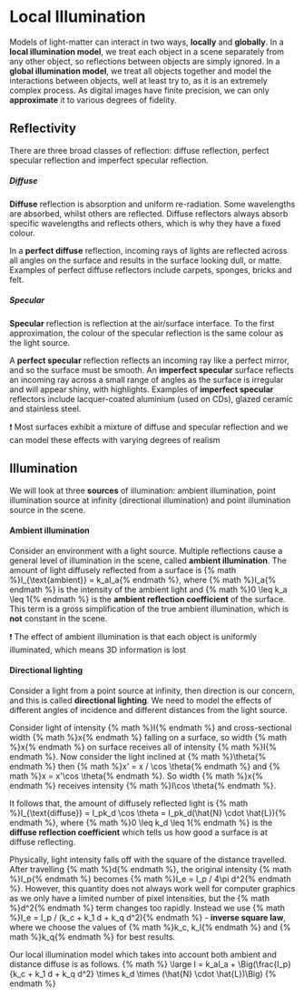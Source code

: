 # Local Illumination

Models of light-matter can interact in two ways, **locally** and **globally**. In a **local illumination model**, we treat each object in a scene separately from any other object, so reflections between objects are simply ignored. In a **global illumination model**, we treat all objects together and model the interactions between objects, well at least try to, as it is an extremely complex process. As digital images have finite precision, we can only **approximate** it to various degrees of fidelity.

## Reflectivity
There are three broad classes of reflection: diffuse reflection, perfect specular reflection and imperfect specular reflection.

##### Diffuse
**Diffuse** reflection is absorption and uniform re-radiation. Some wavelengths are absorbed, whilst others are reflected. Diffuse reflectors always absorb specific wavelengths and reflects others, which is why they have a fixed colour.

In a **perfect diffuse** reflection, incoming rays of lights are reflected across all angles on the surface and results in the surface looking dull, or matte. Examples of perfect diffuse reflectors include carpets, sponges, bricks and felt.

##### Specular
**Specular** reflection is reflection at the air/surface interface. To the first approximation, the colour of the specular reflection is the same colour as the light source.

A **perfect specular** reflection reflects an incoming ray like a perfect mirror, and so the surface must be smooth. An **imperfect specular** surface reflects an incoming ray across a small range of angles as the surface is irregular and will appear shiny, with highlights. Examples of **imperfect specular** reflectors include lacquer-coated aluminium (used on CDs), glazed ceramic and stainless steel.

:exclamation: Most surfaces exhibit a mixture of diffuse and specular reflection and we can model these effects with varying degrees of realism

## Illumination
We will look at three **sources** of illumination: ambient illumination, point illumination source at infinity (directional illumination) and point illumination source in the scene.

#### Ambient illumination
Consider an environment with a light source. Multiple reflections cause a general level of illumination in the scene, called **ambient illumination**. The amount of light diffusely reflected from a surface is {% math %}I_{\text{ambient}} = k_aI_a{% endmath %}, where {% math %}I_a{% endmath %} is the intensity of the ambient light and {% math %}0 \leq k_a \leq 1{% endmath %} is the **ambient reflection coefficient** of the surface. This term is a gross simplification of the true ambient illumination, which is **not** constant in the scene.

:exclamation: The effect of ambient illumination is that each object is uniformly illuminated, which means 3D information is lost

#### Directional lighting
Consider a light from a point source at infinity, then direction is our concern, and this is called **directional lighting**. We need to model the effects of different angles of incidence and different distances from the light source.

Consider light of intensity {% math %}I{% endmath %} and cross-sectional width {% math %}x{% endmath %} falling on a surface, so width {% math %}x{% endmath %} on surface receives all of intensity {% math %}I{% endmath %}. Now consider the light inclined at {% math %}\theta{% endmath %} then {% math %}x' = x / \cos \theta{% endmath %} and {% math %}x = x'\cos \theta{% endmath %}. So width {% math %}x{% endmath %} receives intensity {% math %}I\cos \theta{% endmath %}.

It follows that, the amount of diffusely reflected light is {% math %}I_{\text{diffuse}} = I_pk_d \cos \theta = I_pk_d(\hat{N} \cdot \hat{L}){% endmath %}, where {% math %}0 \leq k_d \leq 1{% endmath %} is the **diffuse reflection coefficient** which tells us how good a surface is at diffuse reflecting.

Physically, light intensity falls off with the square of the distance travelled. After travelling {% math %}d{% endmath %}, the original intensity {% math %}I_p{% endmath %} becomes {% math %}I_e = I_p / 4\pi d^2{% endmath %}. However, this quantity does not always work well for computer graphics as we only have a limited number of pixel intensities, but the {% math %}d^2{% endmath %} term changes too rapidly. Instead we use {% math %}I_e = I_p / (k_c + k_1 d + k_q d^2){% endmath %} - **inverse square law**, where we choose the values of {% math %}k_c, k_l{% endmath %} and {% math %}k_q{% endmath %} for best results.

Our local illumination model which takes into account both ambient and distance diffuse is as follows.
{% math %}
\large
I = k_aI_a + \Big(\frac{I_p}{k_c + k_1 d + k_q d^2} \times k_d \times (\hat{N} \cdot \hat{L})\Big)
{% endmath %}